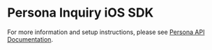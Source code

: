 # Persona Inquiry iOS SDK

For more information and setup instructions, please see [Persona API Documentation](https://docs.withpersona.com/docs/native-mobile-sdks).

